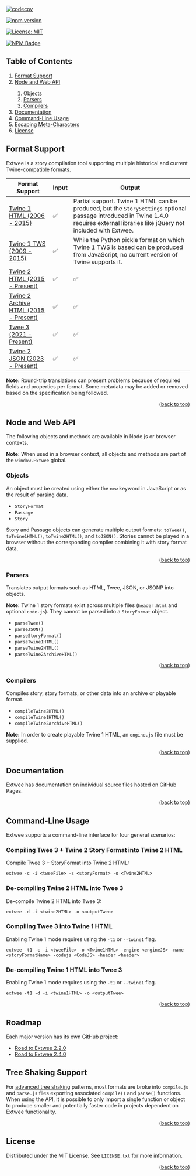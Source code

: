 <a name="readme-top"></a>

[![codecov](https://codecov.io/gh/videlais/extwee/branch/master/graph/badge.svg)](https://codecov.io/gh/videlais/extwee)

[![npm version](https://badge.fury.io/js/extwee.svg)](https://badge.fury.io/js/extwee)

[![License: MIT](https://img.shields.io/badge/License-MIT-yellow.svg)](https://opensource.org/licenses/MIT)

[![NPM Badge](https://nodei.co/npm/extwee.png?downloads=true)](https://www.npmjs.com/package/extwee)

## Table of Contents

<ol>
    <li>
      <a href="#format-support">Format Support</a>
    </li>
    <li><a href="#usage">Node and Web API</a></li>
    <ol>
    <li><a href="#objects">Objects</a></li>
    <li><a href="#parsers">Parsers</a></li>
    <li><a href="#compilers">Compilers</a></li>
    </ol>
    <li><a href="#documentation">Documentation</a></li>
    <li><a href="#command-line-usage">Command-Line Usage</a></li>
    <li><a href="#escaping- meta-characters">Escaping Meta-Characters</a></li>
    <li><a href="#license">License</a></li>
  </ol>

## Format Support

Extwee is a story compilation tool supporting multiple historical and current Twine-compatible formats.

| **Format Support**               | **Input** | **Output**                      |
|----------------------------------|-----------|---------------------------------|
| [Twine 1 HTML (2006 - 2015)](https://github.com/iftechfoundation/twine-specs/blob/master/twine-1-htmloutput-doc.md)       | :white_check_mark:       | Partial support. Twine 1 HTML can be produced, but the `StorySettings` optional passage introduced in Twine 1.4.0 requires external libraries like jQuery not included with Extwee. |
| [Twine 1 TWS (2009 - 2015)](https://github.com/iftechfoundation/twine-specs/blob/master/twine-1-twsoutput.md)        | :white_check_mark:       | While the Python pickle format on which Twine 1 TWS is based can be produced from JavaScript, no current version of Twine supports it.                             |
| [Twine 2 HTML (2015 - Present)](https://github.com/iftechfoundation/twine-specs/blob/master/twine-2-htmloutput-spec.md)    | :white_check_mark:       | :white_check_mark:                             |
| [Twine 2 Archive HTML (2015 - Present)](https://github.com/iftechfoundation/twine-specs/blob/master/twine-2-archive-spec.md) | :white_check_mark:       | :white_check_mark:                       |
| [Twee 3 (2021 - Present)](https://github.com/iftechfoundation/twine-specs/blob/master/twee-3-specification.md)          | :white_check_mark:       | :white_check_mark:                             |
| [Twine 2 JSON (2023 - Present)](https://github.com/iftechfoundation/twine-specs/blob/master/twine-2-jsonoutput-doc.md)            | :white_check_mark:       | :white_check_mark:                             |

**Note:** Round-trip translations can present problems because of required fields and properties per format. Some metadata may be added or removed based on the specification being followed.

<p align="right">(<a href="#readme-top">back to top</a>)</p>

## Node and Web API

The following objects and methods are available in Node.js or browser contexts.

**Note:** When used in a browser context, all objects and methods are part of the `window.Extwee` global.

### Objects

An object must be created using either the `new` keyword in JavaScript or as the result of parsing data.

- `StoryFormat`
- `Passage`
- `Story`

Story and Passage objects can generate multiple output formats: `toTwee()`, `toTwine1HTML()`, `toTwine2HTML()`, and `toJSON()`. Stories cannot be played in a browser without the corresponding compiler combining it with story format data.

<p align="right">(<a href="#readme-top">back to top</a>)</p>

### Parsers

Translates output formats such as HTML, Twee, JSON, or JSONP into objects.

**Note:** Twine 1 story formats exist across multiple files (`header.html` and optional `code.js`). They cannot be parsed into a `StoryFormat` object.

- `parseTwee()`
- `parseJSON()`
- `parseStoryFormat()`
- `parseTwine1HTML()`
- `parseTwine2HTML()`
- `parseTwine2ArchiveHTML()`

<p align="right">(<a href="#readme-top">back to top</a>)</p>

### Compilers

Compiles story, story formats, or other data into an archive or playable format.

- `compileTwine2HTML()`
- `compileTwine1HTML()`
- `compileTwine2ArchiveHTML()`

**Note:** In order to create playable Twine 1 HTML, an `engine.js` file must be supplied.

<p align="right">(<a href="#readme-top">back to top</a>)</p>

## Documentation

Extwee has documentation on individual source files hosted on GitHub Pages.

<p align="right">(<a href="#readme-top">back to top</a>)</p>

## Command-Line Usage

Extwee supports a command-line interface for four general scenarios:

### Compiling Twee 3 + Twine 2 Story Format into Twine 2 HTML

Compile Twee 3 + StoryFormat into Twine 2 HTML:

`extwee -c -i <tweeFile> -s <storyFormat> -o <Twine2HTML>`

### De-compiling Twine 2 HTML into Twee 3

De-compile Twine 2 HTML into Twee 3:

`extwee -d -i <twine2HTML> -o <outputTwee>`

### Compiling Twee 3 into Twine 1 HTML

Enabling Twine 1 mode requires using the `-t1` or `--twine1` flag.

`extwee -t1 -c -i <tweeFile> -o <Twine1HTML> -engine <engineJS> -name <storyFormatName> -codejs <CodeJS> -header <header>`

### De-compiling Twine 1 HTML into Twee 3

Enabling Twine 1 mode requires using the `-t1` or `--twine1` flag.

`extwee -t1 -d -i <twine1HTML> -o <outputTwee>`

<p align="right">(<a href="#readme-top">back to top</a>)</p>

## Roadmap

Each major version has its own GitHub project:

- [Road to Extwee 2.2.0](https://github.com/users/videlais/projects/2)
- [Road to Extwee 2.4.0](https://github.com/users/videlais/projects/4)

## Tree Shaking Support

For [advanced tree shaking](https://developer.mozilla.org/en-US/docs/Glossary/Tree_shaking) patterns, most formats are broke into `compile.js` and `parse.js` files exporting associated `compile()` and `parse()` functions. When using the API, it is possible to only import a single function or object to produce smaller and potentially faster code in projects dependent on Extwee functionality.

<p align="right">(<a href="#readme-top">back to top</a>)</p>

## License

Distributed under the MIT License. See `LICENSE.txt` for more information.

<p align="right">(<a href="#readme-top">back to top</a>)</p>
